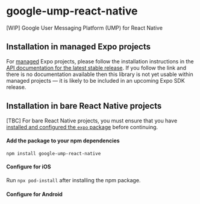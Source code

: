 # google-ump-react-native

[WIP] Google User Messaging Platform (UMP) for React Native

## Installation in managed Expo projects

For [managed](https://docs.expo.dev/archive/managed-vs-bare/) Expo projects, please follow the installation instructions in the [API documentation for the latest stable release](#api-documentation). If you follow the link and there is no documentation available then this library is not yet usable within managed projects &mdash; it is likely to be included in an upcoming Expo SDK release.

## Installation in bare React Native projects

[TBC] For bare React Native projects, you must ensure that you have [installed and configured the `expo` package](https://docs.expo.dev/bare/installing-expo-modules/) before continuing.

#### Add the package to your npm dependencies

```
npm install google-ump-react-native
```

#### Configure for iOS

Run `npx pod-install` after installing the npm package.


#### Configure for Android
